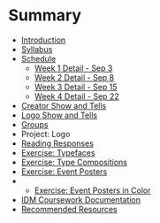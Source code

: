 # Summary

* [Introduction](README.md)
* [Syllabus](dm1123_vfs_syllabus.md)
* [Schedule](dm1123_vfs_schedule_overview.md)
   * [Week 1 Detail - Sep 3](weekly_detail/dm1123_weekly_detail_wk1_sep3.md)
   * [Week 2 Detail - Sep 8](weekly_detail/dm1123_weekly_detail_wk2_sep8.md)
   * [Week 3 Detail - Sep 15](weekly_detail/wk3_detail.md)
   * [Week 4 Detail - Sep 22](weekly_detail/wk4_detail.md)
* [Creator Show and Tells](projects/creator_show_and_tells.md)
* [Logo Show and Tells](projects/logo_show_and_tells.md)
* [Groups](projects/dm1123_vfs_groups.md)
* Project: Logo
* [Reading Responses](projects/dm1123_vfs_reading_responses.md)
* [Exercise: Typefaces](class_exercises/exercise_typefaces.md)
* [Exercise: Type Compositions](projects/studio_composition.md)
* [Exercise: Event Posters](projects/studio_event_posters.md)
* * [Exercise: Event Posters in Color](projects/studio_event_posters2.md)
* [IDM Coursework Documentation](projects/idm_coursework_documentation.md)
* [Recommended Resources](dm1123_vfs_recommended_resources.md)

